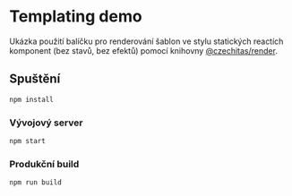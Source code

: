 # Templating demo

Ukázka použití balíčku pro renderování šablon ve stylu statických reactích komponent (bez stavů, bez efektů) pomocí knihovny [@czechitas/render](https://www.npmjs.com/package/@czechitas/render).

## Spuštění

```sh
npm install
```

### Vývojový server

```sh
npm start
```

### Produkční build

```sh
npm run build
```
